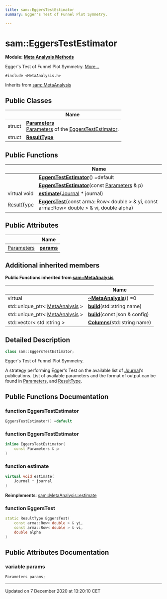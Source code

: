 ```yaml
---
title: sam::EggersTestEstimator
summary: Egger's Test of Funnel Plot Symmetry.  

---
```


# sam::EggersTestEstimator


**Module:** **[Meta Analysis Methods](/doxygen/Modules/group___meta_analysis/)**

Egger's Test of Funnel Plot Symmetry.  [More...](#detailed-description)


`#include <MetaAnalysis.h>`


Inherits from [sam::MetaAnalysis](/doxygen/Classes/classsam_1_1_meta_analysis/)



## Public Classes

|                | Name           |
| -------------- | -------------- |
| struct | **[Parameters](/doxygen/Classes/structsam_1_1_eggers_test_estimator_1_1_parameters/)** <br>[Parameters]() of the [EggersTestEstimator](/doxygen/Classes/classsam_1_1_eggers_test_estimator/).  |
| struct | **[ResultType](/doxygen/Classes/structsam_1_1_eggers_test_estimator_1_1_result_type/)**  |








## Public Functions

|                | Name           |
| -------------- | -------------- |
|  | **[EggersTestEstimator](/doxygen/Classes/classsam_1_1_eggers_test_estimator/#function-eggerstestestimator)**() =default  |
|  | **[EggersTestEstimator](/doxygen/Classes/classsam_1_1_eggers_test_estimator/#function-eggerstestestimator)**(const [Parameters](/doxygen/Classes/structsam_1_1_eggers_test_estimator_1_1_parameters/) & p)  |
| virtual void | **[estimate](/doxygen/Classes/classsam_1_1_eggers_test_estimator/#function-estimate)**([Journal](/doxygen/Classes/classsam_1_1_journal/) * journal)  |
| [ResultType](/doxygen/Classes/structsam_1_1_eggers_test_estimator_1_1_result_type/) | **[EggersTest](/doxygen/Classes/classsam_1_1_eggers_test_estimator/#function-eggerstest)**(const arma::Row< double > & yi, const arma::Row< double > & vi, double alpha)  |


## Public Attributes

|                | Name           |
| -------------- | -------------- |
| [Parameters](/doxygen/Classes/structsam_1_1_eggers_test_estimator_1_1_parameters/) | **[params](/doxygen/Classes/classsam_1_1_eggers_test_estimator/#variable-params)**  |




## Additional inherited members










**Public Functions inherited from [sam::MetaAnalysis](/doxygen/Classes/classsam_1_1_meta_analysis/)**

|                | Name           |
| -------------- | -------------- |
| virtual  | **[~MetaAnalysis](/doxygen/Classes/classsam_1_1_meta_analysis/#function-~metaanalysis)**() =0  |
| std::unique_ptr< [MetaAnalysis](/doxygen/Classes/classsam_1_1_meta_analysis/) > | **[build](/doxygen/Classes/classsam_1_1_meta_analysis/#function-build)**(std::string name)  |
| std::unique_ptr< [MetaAnalysis](/doxygen/Classes/classsam_1_1_meta_analysis/) > | **[build](/doxygen/Classes/classsam_1_1_meta_analysis/#function-build)**(const json & config)  |
| std::vector< std::string > | **[Columns](/doxygen/Classes/classsam_1_1_meta_analysis/#function-columns)**(std::string name)  |







## Detailed Description

```cpp
class sam::EggersTestEstimator;
```

Egger's Test of Funnel Plot Symmetry. 


























A strategy performing Egger's Test on the available list of [Journal](/doxygen/Classes/classsam_1_1_journal/)'s publications. List of available parameters and the format of output can be found in [Parameters](/doxygen/Classes/structsam_1_1_eggers_test_estimator_1_1_parameters/), and [ResultType](/doxygen/Classes/structsam_1_1_eggers_test_estimator_1_1_result_type/). 









## Public Functions Documentation

### function EggersTestEstimator

```cpp
EggersTestEstimator() =default
```





























### function EggersTestEstimator

```cpp
inline EggersTestEstimator(
    const Parameters & p
)
```





























### function estimate

```cpp
virtual void estimate(
    Journal * journal
)
```


























**Reimplements**: [sam::MetaAnalysis::estimate](/doxygen/Classes/classsam_1_1_meta_analysis/#function-estimate)




### function EggersTest

```cpp
static ResultType EggersTest(
    const arma::Row< double > & yi,
    const arma::Row< double > & vi,
    double alpha
)
```































## Public Attributes Documentation

### variable params

```cpp
Parameters params;
```

































-------------------------------

Updated on  7 December 2020 at 13:20:10 CET